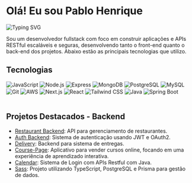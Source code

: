 # Olá! Eu sou Pablo Henrique

![Typing SVG](https://readme-typing-svg.herokuapp.com?font=Jetbrains+mono&size=40&duration=3000&color=33FF33&center=true&vCenter=true&width=500&height=100&lines=BBem-vindo+ao+meu+GitHub!;FullStack+Developer;Apaixonado+por+Node.js+e+Java)

Sou um desenvolvedor fullstack com foco em construir aplicações e APIs RESTful escaláveis e seguras, desenvolvendo tanto o front-end quanto o back-end dos projetos. Abaixo estão as principais tecnologias que utilizo.

## Tecnologias

<div style="display: inline_block"> 
  <img align="center" alt="JavaScript" src="https://img.shields.io/badge/JavaScript-F7DF1E?style=for-the-badge&logo=javascript&logoColor=black" /> 
  <img align="center" alt="Node.js" src="https://img.shields.io/badge/Node.js-43853D?style=for-the-badge&logo=node.js&logoColor=white" /> 
  <img align="center" alt="Express" src="https://img.shields.io/badge/Express-000000?style=for-the-badge&logo=express&logoColor=white" /> 
  <img align="center" alt="MongoDB" src="https://img.shields.io/badge/MongoDB-47A248?style=for-the-badge&logo=mongodb&logoColor=white" /> 
  <img align="center" alt="PostgreSQL" src="https://img.shields.io/badge/PostgreSQL-336791?style=for-the-badge&logo=postgresql&logoColor=white" /> 
  <img align="center" alt="MySQL" src="https://img.shields.io/badge/MySQL-00758F?style=for-the-badge&logo=mysql&logoColor=white" /> 
  <img align="center" alt="Git" src="https://img.shields.io/badge/Git-F05032?style=for-the-badge&logo=git&logoColor=white" /> 
  <img align="center" alt="AWS" src="https://img.shields.io/badge/AWS-FF9900?style=for-the-badge&logo=amazonaws&logoColor=white" /> 
  <img align="center" alt="Next.js" src="https://img.shields.io/badge/Next.js-000000?style=for-the-badge&logo=next.js&logoColor=white" /> 
  <img align="center" alt="React" src="https://img.shields.io/badge/React-61DAFB?style=for-the-badge&logo=react&logoColor=white" /> 
  <img align="center" alt="Tailwind CSS" src="https://img.shields.io/badge/Tailwind_CSS-38B2AC?style=for-the-badge&logo=tailwind-css&logoColor=white" /> 
  <img align="center" alt="Java" src="https://img.shields.io/badge/Java-007396?style=for-the-badge&logo=java&logoColor=white" />
  <img align="center" alt="Spring Boot" src="https://img.shields.io/badge/Spring_Boot-6DB33F?style=for-the-badge&logo=springboot&logoColor=white" />
</div>
<br/>


## Projetos Destacados - Backend
- [Restaurant Backend](https://github.com/pablopastuchenko/restaurant-backend): API para gerenciamento de restaurantes.
- [Auth Backend](https://github.com/pablopastuchenko/auth-backend): Sistema de autenticação usando JWT e OAuth2.
- [Delivery](https://github.com/pablopastuchenko/delivery): Backend para sistema de entregas.
- [Course-Page](https://github.com/pablopastuchenko/Course-Page): Aplicativo para vender cursos online, focando em uma experiência de aprendizado interativa.
- [Calendar](https://github.com/pablopastuchenko/javaLogin): Sistema de Login com APIs Restful com Java.
- [Sass](https://github.com/pablopastuchenko/Sass): Projeto utilizando TypeScript, PostgreSQL e Prisma para gestão de dados.



